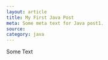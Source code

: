 ```yaml
---
layout: article
title: My First Java Post
meta: Some meta text for Java post1.
source: 
category: java
---
```

Some Text
